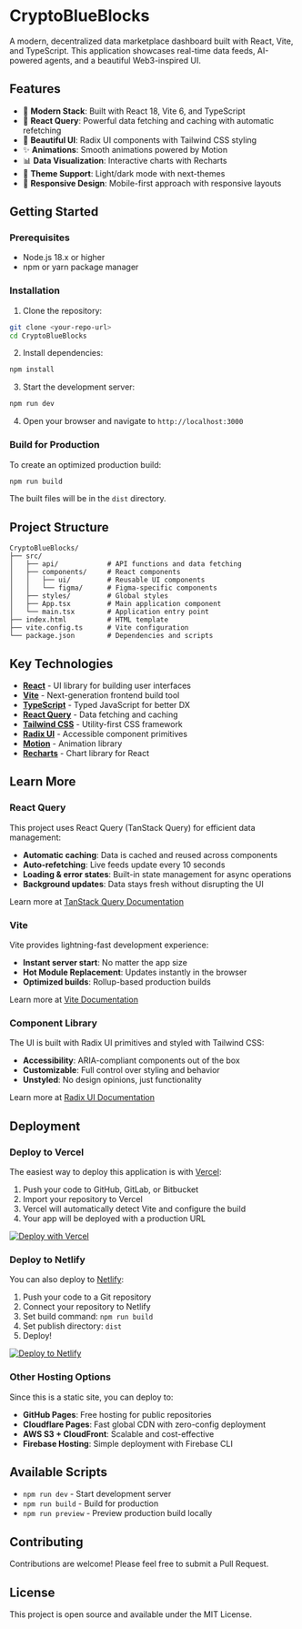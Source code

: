 
  # CryptoBlueBlocks

A modern, decentralized data marketplace dashboard built with React, Vite, and TypeScript. This application showcases real-time data feeds, AI-powered agents, and a beautiful Web3-inspired UI.


## Features

- 🚀 **Modern Stack**: Built with React 18, Vite 6, and TypeScript
- 🔄 **React Query**: Powerful data fetching and caching with automatic refetching
- 🎨 **Beautiful UI**: Radix UI components with Tailwind CSS styling
- ✨ **Animations**: Smooth animations powered by Motion
- 📊 **Data Visualization**: Interactive charts with Recharts
- 🌙 **Theme Support**: Light/dark mode with next-themes
- 📱 **Responsive Design**: Mobile-first approach with responsive layouts

## Getting Started

### Prerequisites

- Node.js 18.x or higher
- npm or yarn package manager

### Installation

1. Clone the repository:
```bash
git clone <your-repo-url>
cd CryptoBlueBlocks
```

2. Install dependencies:
```bash
npm install
```

3. Start the development server:
```bash
npm run dev
```

4. Open your browser and navigate to `http://localhost:3000`

### Build for Production

To create an optimized production build:

```bash
npm run build
```

The built files will be in the `dist` directory.

## Project Structure

```
CryptoBlueBlocks/
├── src/
│   ├── api/            # API functions and data fetching
│   ├── components/     # React components
│   │   ├── ui/         # Reusable UI components
│   │   └── figma/      # Figma-specific components
│   ├── styles/         # Global styles
│   ├── App.tsx         # Main application component
│   └── main.tsx        # Application entry point
├── index.html          # HTML template
├── vite.config.ts      # Vite configuration
└── package.json        # Dependencies and scripts
```

## Key Technologies

- **[React](https://react.dev/)** - UI library for building user interfaces
- **[Vite](https://vitejs.dev/)** - Next-generation frontend build tool
- **[TypeScript](https://www.typescriptlang.org/)** - Typed JavaScript for better DX
- **[React Query](https://tanstack.com/query/latest)** - Data fetching and caching
- **[Tailwind CSS](https://tailwindcss.com/)** - Utility-first CSS framework
- **[Radix UI](https://www.radix-ui.com/)** - Accessible component primitives
- **[Motion](https://motion.dev/)** - Animation library
- **[Recharts](https://recharts.org/)** - Chart library for React

## Learn More

### React Query

This project uses React Query (TanStack Query) for efficient data management:

- **Automatic caching**: Data is cached and reused across components
- **Auto-refetching**: Live feeds update every 10 seconds
- **Loading & error states**: Built-in state management for async operations
- **Background updates**: Data stays fresh without disrupting the UI

Learn more at [TanStack Query Documentation](https://tanstack.com/query/latest/docs/framework/react/overview)

### Vite

Vite provides lightning-fast development experience:

- **Instant server start**: No matter the app size
- **Hot Module Replacement**: Updates instantly in the browser
- **Optimized builds**: Rollup-based production builds

Learn more at [Vite Documentation](https://vitejs.dev/guide/)

### Component Library

The UI is built with Radix UI primitives and styled with Tailwind CSS:

- **Accessibility**: ARIA-compliant components out of the box
- **Customizable**: Full control over styling and behavior
- **Unstyled**: No design opinions, just functionality

Learn more at [Radix UI Documentation](https://www.radix-ui.com/docs/primitives/overview/introduction)

## Deployment

### Deploy to Vercel

The easiest way to deploy this application is with [Vercel](https://vercel.com):

1. Push your code to GitHub, GitLab, or Bitbucket
2. Import your repository to Vercel
3. Vercel will automatically detect Vite and configure the build
4. Your app will be deployed with a production URL

[![Deploy with Vercel](https://vercel.com/button)](https://vercel.com/new)

### Deploy to Netlify

You can also deploy to [Netlify](https://www.netlify.com/):

1. Push your code to a Git repository
2. Connect your repository to Netlify
3. Set build command: `npm run build`
4. Set publish directory: `dist`
5. Deploy!

[![Deploy to Netlify](https://www.netlify.com/img/deploy/button.svg)](https://app.netlify.com/start)

### Other Hosting Options

Since this is a static site, you can deploy to:

- **GitHub Pages**: Free hosting for public repositories
- **Cloudflare Pages**: Fast global CDN with zero-config deployment
- **AWS S3 + CloudFront**: Scalable and cost-effective
- **Firebase Hosting**: Simple deployment with Firebase CLI

## Available Scripts

- `npm run dev` - Start development server
- `npm run build` - Build for production
- `npm run preview` - Preview production build locally

## Contributing

Contributions are welcome! Please feel free to submit a Pull Request.

## License

This project is open source and available under the MIT License.
  